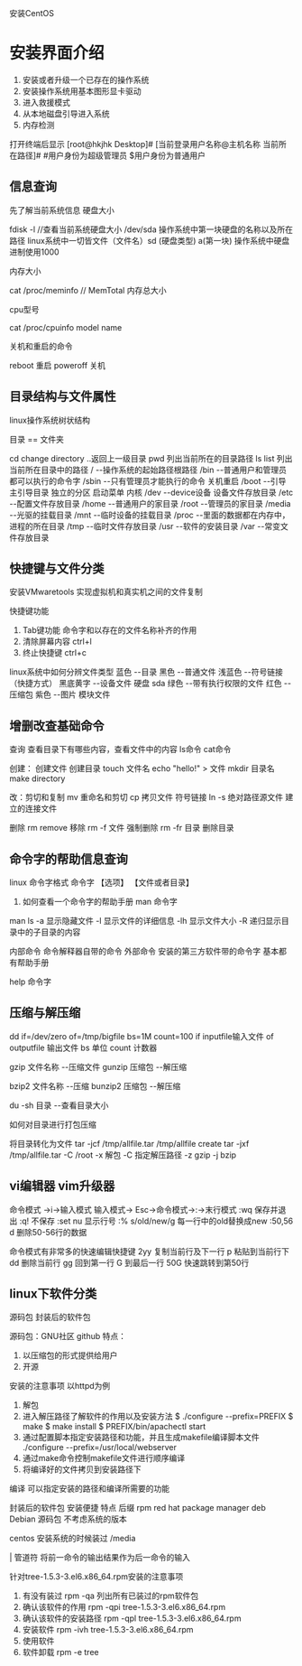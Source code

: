 安装CentOS

# 安装界面介绍

1. 安装或者升级一个已存在的操作系统
2. 安装操作系统用基本图形显卡驱动
3. 进入救援模式
4. 从本地磁盘引导进入系统
5. 内存检测

打开终端后显示
[root@hkjhk Desktop]#
[当前登录用户名称@主机名称 当前所在路径]#
#用户身份为超级管理员
$用户身份为普通用户

## 信息查询
先了解当前系统信息
硬盘大小

fdisk -l  //查看当前系统硬盘大小
/dev/sda 操作系统中第一块硬盘的名称以及所在路径
linux系统中一切皆文件（文件名）sd (硬盘类型) a(第一块)
操作系统中硬盘进制使用1000

内存大小

cat /proc/meminfo  //
MemTotal 内存总大小

cpu型号

cat /proc/cpuinfo
model name

关机和重启的命令

reboot 重启
poweroff 关机

## 目录结构与文件属性

linux操作系统树状结构

目录 == 文件夹

cd change directory  ..返回上一级目录
pwd 列出当前所在的目录路径
ls list 列出当前所在目录中的路径
/ --操作系统的起始路径根路径
/bin  --普通用户和管理员都可以执行的命令字
/sbin --只有管理员才能执行的命令 关机重启
/boot --引导 主引导目录 独立的分区 启动菜单 内核
/dev  --device设备 设备文件存放目录
/etc  --配置文件存放目录
/home --普通用户的家目录
/root --管理员的家目录
/media --光驱的挂载目录
/mnt  --临时设备的挂载目录
/proc --里面的数据都在内存中，进程的所在目录
/tmp  --临时文件存放目录
/usr  --软件的安装目录
/var  --常变文件存放目录

## 快捷键与文件分类

安装VMwaretools 实现虚拟机和真实机之间的文件复制

快捷键功能
1. Tab键功能 命令字和以存在的文件名称补齐的作用
2. 清除屏幕内容 ctrl+l
3. 终止快捷键 ctrl+c

linux系统中如何分辨文件类型
蓝色       --目录
黑色       --普通文件
浅蓝色     --符号链接（快捷方式）
黑底黄字   --设备文件 硬盘 sda
绿色       --带有执行权限的文件
红色       --压缩包
紫色       --图片 模块文件

## 增删改查基础命令

查询 查看目录下有哪些内容，查看文件中的内容
     ls命令 cat命令

创建： 创建文件 创建目录
     touch 文件名
     echo "hello!" > 文件
     mkdir 目录名 make directory

改：剪切和复制
     mv 重命名和剪切
     cp 拷贝文件
     符号链接
     ln -s 绝对路径源文件 建立的连接文件

删除
     rm remove 移除
     rm -f 文件 强制删除
     rm -fr 目录 删除目录

## 命令字的帮助信息查询

linux 命令字格式
命令字 【选项】 【文件或者目录】

1. 如何查看一个命令字的帮助手册
man 命令字  

man ls
-a 显示隐藏文件
-l 显示文件的详细信息
-lh 显示文件大小
-R 递归显示目录中的子目录的内容

内部命令 命令解释器自带的命令 
外部命令 安装的第三方软件带的命令字 基本都有帮助手册

help 命令字

## 压缩与解压缩

dd if=/dev/zero of=/tmp/bigfile bs=1M count=100
if inputfile输入文件
of outputfile 输出文件
bs 单位
count 计数器

gzip 文件名称 --压缩文件
gunzip 压缩包 --解压缩

bzip2 文件名称 --压缩
bunzip2 压缩包 --解压缩

du -sh 目录 --查看目录大小

如何对目录进行打包压缩

将目录转化为文件
tar -jcf /tmp/allfile.tar /tmp/allfile
create
tar -jxf /tmp/allfile.tar -C /root
-x 解包 -C 指定解压路径
-z gzip
-j bzip

## vi编辑器 vim升级器

命令模式 ->i->输入模式
输入模式-> Esc->命令模式->:->末行模式
:wq 保存并退出
:q! 不保存
:set nu 显示行号
:% s/old/new/g 每一行中的old替换成new
:50,56 d 删除50-56行的数据

命令模式有非常多的快速编辑快捷键
2yy 复制当前行及下一行
p 粘贴到当前行下
dd 删除当前行
gg 回到第一行
G 到最后一行
50G 快速跳转到第50行

## linux下软件分类

源码包 封装后的软件包

源码包：GNU社区 github
特点：
1. 以压缩包的形式提供给用户
2. 开源

安装的注意事项
以httpd为例
1. 解包
2. 进入解压路径了解软件的作用以及安装方法
  $ ./configure --prefix=PREFIX
  $ make
  $ make install
  $ PREFIX/bin/apachectl start
3. 通过配置脚本指定安装路径和功能，并且生成makefile编译脚本文件
./configure --prefix=/usr/local/webserver
4. 通过make命令控制makefile文件进行顺序编译
5. 将编译好的文件拷贝到安装路径下

编译 可以指定安装的路径和编译所需要的功能

封装后的软件包
安装便捷
特点 后缀 
rpm red hat package manager
deb Debian 
源码包 不考虑系统的版本

centos 安装系统的时候装过
/media 

| 管道符 将前一命令的输出结果作为后一命令的输入

针对tree-1.5.3-3.el6.x86_64.rpm安装的注意事项
1. 有没有装过
rpm -qa 列出所有已装过的rpm软件包
2. 确认该软件的作用
rpm -qpi tree-1.5.3-3.el6.x86_64.rpm
3. 确认该软件的安装路径
rpm -qpl tree-1.5.3-3.el6.x86_64.rpm
4. 安装软件
rpm -ivh tree-1.5.3-3.el6.x86_64.rpm
5. 使用软件
6. 软件卸载
rpm -e tree

